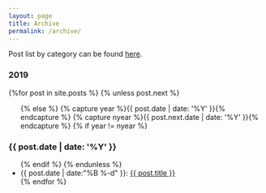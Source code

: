 ```yaml
---
layout: page
title: Archive
permalink: /archive/
---
```


Post list by category can be found [here][categories].


<section id="archive">
  <h3>2019</h3>
  {%for post in site.posts %}
    {% unless post.next %}
      <ul class="this-year">
    {% else %}
      {% capture year %}{{ post.date | date: '%Y' }}{% endcapture %}
      {% capture nyear %}{{ post.next.date | date: '%Y' }}{% endcapture %}
      {% if year != nyear %}
        </ul>
        <h3>{{ post.date | date: '%Y' }}</h3>
        <ul class="past-year">
      {% endif %}
    {% endunless %}
      <li><time>{{ post.date | date:"%B %-d" }}: </time><a href="{{ post.url }}">{{ post.title }}</a></li>
  {% endfor %}
  </ul>
</section>


[categories]: /archive/categories
